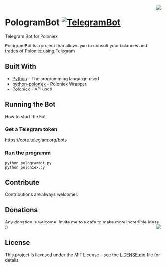 <img src="https://telegram.org/img/t_logo.png" align="right" />

# PologramBot [![TelegramBot](https://cdn.rawgit.com/sindresorhus/awesome/d7305f38d29fed78fa85652e3a63e154dd8e8829/media/badge.svg)](https://github.com/uservzk80/PologramBot)
Telegram Bot for Poloniex

PologramBot is a project that allows you to consult your balances and trades of Poloniex using Telegram

## Built With

* [Python](http://python.org/) - The programming language used
* [python-poloniex](https://github.com/s4w3d0ff/python-poloniex) - Poloniex Wrapper
* [Poloniex](https://poloniex.com/support/api/) - API used


## Running the Bot

How to start the Bot

### Get a Telegram token

https://core.telegram.org/bots

### Run the programm

```
python pologrambot.py
python poloniex.py
```

## Contribute
Contributions are always welcome!.

## Donations
Any donation is welcome. Invite me to a cafe to make more incredible ideas ;)<img src="http://i.imgur.com/NiwfM0U.png" align='right'/>

## License
This project is licensed under the MIT License - see the [LICENSE.md](LICENSE.md) file for details
